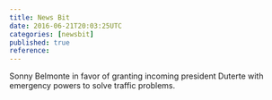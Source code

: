 ```yaml
---
title: News Bit
date: 2016-06-21T20:03:25UTC
categories: [newsbit]
published: true
reference: 
---
```


Sonny Belmonte in favor of granting incoming president Duterte with emergency powers to solve traffic problems.
